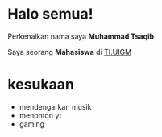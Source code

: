 # Halo semua! 

Perkenalkan nama saya **Muhammad Tsaqib**

Saya seorang **Mahasiswa** di [TI.UIGM](http://if.uigm.ac.id)

# kesukaan

  * mendengarkan musik
  * menonton yt
  * gaming
